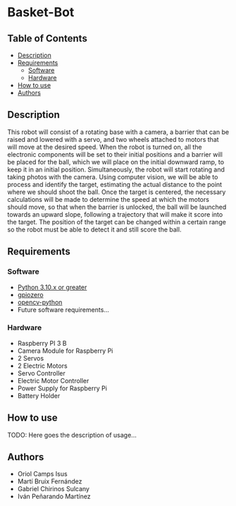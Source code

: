 # Basket-Bot
## Table of Contents
* [Description](#description)
* [Requirements](#requirements)
    * [Software](#software)
    * [Hardware](#hardware)
* [How to use](#how-to-use)
* [Authors](#authors)

## Description
This robot will consist of a rotating base with a camera, a barrier that can be raised and lowered with a servo, and two wheels attached to motors that will move at the desired speed.
When the robot is turned on, all the electronic components will be set to their initial positions and a barrier will be placed for the ball, which we will place on the initial downward ramp, to keep it in an initial position. Simultaneously, the robot will start rotating and taking photos with the camera. Using computer vision, we will be able to process and identify the target, estimating the actual distance to the point where we should shoot the ball.
Once the target is centered, the necessary calculations will be made to determine the speed at which the motors should move, so that when the barrier is unlocked, the ball will be launched towards an upward slope, following a trajectory that will make it score into the target. The position of the target can be changed within a certain range so the robot must be able to detect it and still score the ball.

## Requirements
### Software
- [Python 3.10.x or greater](https://www.python.org/)
- [gpiozero](https://pypi.org/project/gpiozero/)
- [opencv-python](https://pypi.org/project/opencv-python/)
- Future software requirements...

### Hardware
- Raspberry PI 3 B
- Camera Module for Raspberry Pi
- 2 Servos
- 2 Electric Motors
- Servo Controller
- Electric Motor Controller
- Power Supply for Raspberry Pi
- Battery Holder

## How to use
TODO: Here goes the description of usage...

## Authors
- Oriol Camps Isus
- Martí Bruix Fernández
- Gabriel Chirinos Sulcany
- Iván Peñarando Martínez